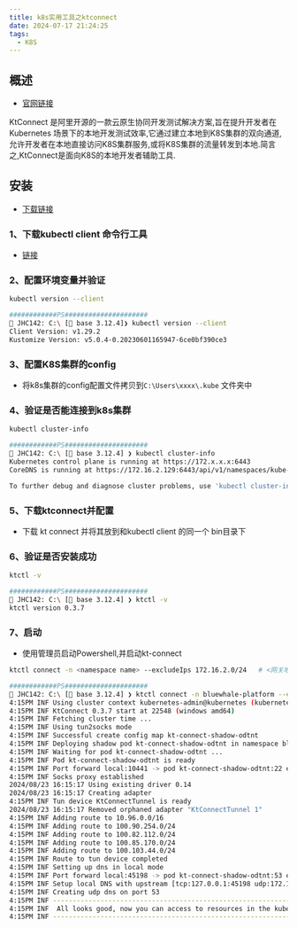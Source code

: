 ```yaml
---
title: k8s实用工具之ktconnect
date: 2024-07-17 21:24:25
tags: 
  - K8S
---
```


## 概述

- [官网链接](https://alibaba.github.io/kt-connect/#/)

KtConnect 是阿里开源的一款云原生协同开发测试解决方案,旨在提升开发者在Kubernetes 场景下的本地开发测试效率,它通过建立本地到K8S集群的双向通道,允许开发者在本地直接访问K8S集群服务,或将K8S集群的流量转发到本地.简言之,KtConnect是面向K8S的本地开发者辅助工具.



## 安装

- [下载链接](https://alibaba.github.io/kt-connect/#/zh-cn/guide/downloads)

### 1、下载kubectl client 命令行工具

- [链接](https://github.com/kubernetes/kubernetes/blob/master/CHANGELOG/CHANGELOG-1.22.md#v1222)

### 2、配置环境变量并验证

```bash
kubectl version --client

############PS#####################
 JHC142: C:\ [ base 3.12.4]❯ kubectl version --client
Client Version: v1.29.2
Kustomize Version: v5.0.4-0.20230601165947-6ce0bf390ce3
```

### 3、配置K8S集群的config

- 将k8s集群的config配置文件拷贝到`C:\Users\xxxx\.kube` 文件夹中

### 4、验证是否能连接到k8s集群

```bash
kubectl cluster-info

############PS#####################
 JHC142: C:\ [ base 3.12.4] ❯ kubectl cluster-info
Kubernetes control plane is running at https://172.x.x.x:6443
CoreDNS is running at https://172.16.2.129:6443/api/v1/namespaces/kube-system/services/kube-dns:dns/proxy

To further debug and diagnose cluster problems, use 'kubectl cluster-info dump'.
```

### 5、下载ktconnect并配置

- 下载 kt connect 并将其放到和kubectl client 的同一个 bin目录下

### 6、验证是否安装成功

```bash
ktctl -v

############PS#####################
 JHC142: C:\ [ base 3.12.4] ❯ ktctl -v
ktctl version 0.3.7
```

### 7、启动

- 使用管理员启动Powershell,并启动kt-connect

```bash
ktctl connect -n <namespace name> --excludeIps 172.16.2.0/24   # <网关地址需要更换成为自己的

############PS#####################
 JHC142: C:\ [ base 3.12.4] ❯ ktctl connect -n bluewhale-platform --excludeIps 172.16.2.0/24
4:15PM INF Using cluster context kubernetes-admin@kubernetes (kubernetes)
4:15PM INF KtConnect 0.3.7 start at 22548 (windows amd64)
4:15PM INF Fetching cluster time ...
4:15PM INF Using tun2socks mode
4:15PM INF Successful create config map kt-connect-shadow-odtnt
4:15PM INF Deploying shadow pod kt-connect-shadow-odtnt in namespace bluewhale-platform
4:15PM INF Waiting for pod kt-connect-shadow-odtnt ...
4:15PM INF Pod kt-connect-shadow-odtnt is ready
4:15PM INF Port forward local:10441 -> pod kt-connect-shadow-odtnt:22 established
4:15PM INF Socks proxy established
2024/08/23 16:15:17 Using existing driver 0.14
2024/08/23 16:15:17 Creating adapter
4:15PM INF Tun device KtConnectTunnel is ready
2024/08/23 16:15:17 Removed orphaned adapter "KtConnectTunnel 1"
4:15PM INF Adding route to 10.96.0.0/16
4:15PM INF Adding route to 100.90.254.0/24
4:15PM INF Adding route to 100.82.112.0/24
4:15PM INF Adding route to 100.85.170.0/24
4:15PM INF Adding route to 100.103.44.0/24
4:15PM INF Route to tun device completed
4:15PM INF Setting up dns in local mode
4:15PM INF Port forward local:45198 -> pod kt-connect-shadow-odtnt:53 established
4:15PM INF Setup local DNS with upstream [tcp:127.0.0.1:45198 udp:172.16.1.117:53]
4:15PM INF Creating udp dns on port 53
4:15PM INF ---------------------------------------------------------------
4:15PM INF  All looks good, now you can access to resources in the kubernetes cluster
4:15PM INF ---------------------------------------------------------------

```

